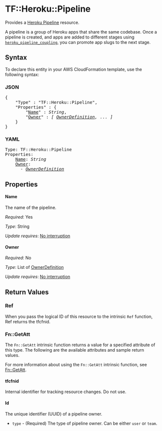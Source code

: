 # TF::Heroku::Pipeline

Provides a [Heroku Pipeline](https://devcenter.heroku.com/articles/pipelines)
resource.

A pipeline is a group of Heroku apps that share the same codebase. Once a
pipeline is created, and apps are added to different stages using
[`heroku_pipeline_coupling`](./pipeline_coupling.html), you can promote app
slugs to the next stage.

## Syntax

To declare this entity in your AWS CloudFormation template, use the following syntax:

### JSON

<pre>
{
    "Type" : "TF::Heroku::Pipeline",
    "Properties" : {
        "<a href="#name" title="Name">Name</a>" : <i>String</i>,
        "<a href="#owner" title="Owner">Owner</a>" : <i>[ <a href="ownerdefinition.md">OwnerDefinition</a>, ... ]</i>
    }
}
</pre>

### YAML

<pre>
Type: TF::Heroku::Pipeline
Properties:
    <a href="#name" title="Name">Name</a>: <i>String</i>
    <a href="#owner" title="Owner">Owner</a>: <i>
      - <a href="ownerdefinition.md">OwnerDefinition</a></i>
</pre>

## Properties

#### Name

The name of the pipeline.

_Required_: Yes

_Type_: String

_Update requires_: [No interruption](https://docs.aws.amazon.com/AWSCloudFormation/latest/UserGuide/using-cfn-updating-stacks-update-behaviors.html#update-no-interrupt)

#### Owner

_Required_: No

_Type_: List of <a href="ownerdefinition.md">OwnerDefinition</a>

_Update requires_: [No interruption](https://docs.aws.amazon.com/AWSCloudFormation/latest/UserGuide/using-cfn-updating-stacks-update-behaviors.html#update-no-interrupt)

## Return Values

### Ref

When you pass the logical ID of this resource to the intrinsic `Ref` function, Ref returns the tfcfnid.

### Fn::GetAtt

The `Fn::GetAtt` intrinsic function returns a value for a specified attribute of this type. The following are the available attributes and sample return values.

For more information about using the `Fn::GetAtt` intrinsic function, see [Fn::GetAtt](https://docs.aws.amazon.com/AWSCloudFormation/latest/UserGuide/intrinsic-function-reference-getatt.html).

#### tfcfnid

Internal identifier for tracking resource changes. Do not use.

#### Id

The unique identifier (UUID) of a pipeline owner.
* `type` - (Required) The type of pipeline owner. Can be either `user` or `team`.

